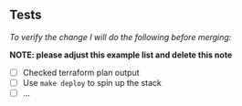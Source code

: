 
## Tests
*To verify the change I will do the following before merging:*

**NOTE: please adjust this example list and delete this note**

- [ ] Checked terraform plan output
- [ ] Use `make deploy` to spin up the stack
- [ ] ...
